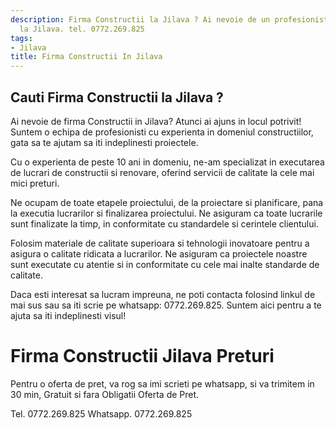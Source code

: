 ```yaml
---
description: Firma Constructii la Jilava ? Ai nevoie de un profesionist in Firma Constructii
  la Jilava. tel. 0772.269.825
tags:
- Jilava
title: Firma Constructii In Jilava
---
```



## Cauti Firma Constructii la Jilava ?


Ai nevoie de firma Constructii in Jilava? Atunci ai ajuns in locul potrivit! Suntem o echipa de profesionisti cu experienta in domeniul constructiilor, gata sa te ajutam sa iti indeplinesti proiectele. 

Cu o experienta de peste 10 ani in domeniu, ne-am specializat in executarea de lucrari de constructii si renovare, oferind servicii de calitate la cele mai mici preturi. 

Ne ocupam de toate etapele proiectului, de la proiectare si planificare, pana la executia lucrarilor si finalizarea proiectului. Ne asiguram ca toate lucrarile sunt finalizate la timp, in conformitate cu standardele si cerintele clientului. 

Folosim materiale de calitate superioara si tehnologii inovatoare pentru a asigura o calitate ridicata a lucrarilor. Ne asiguram ca proiectele noastre sunt executate cu atentie si in conformitate cu cele mai inalte standarde de calitate.

Daca esti interesat sa lucram impreuna, ne poti contacta folosind linkul de mai sus sau sa iti scrie pe whatsapp: 0772.269.825. Suntem aici pentru a te ajuta sa iti indeplinesti visul!

# Firma Constructii Jilava Preturi
Pentru o oferta de pret, va rog sa imi scrieti pe whatsapp, si va trimitem in 30 min, Gratuit si fara Obligatii Oferta de Pret.

Tel. 0772.269.825
Whatsapp. 0772.269.825
